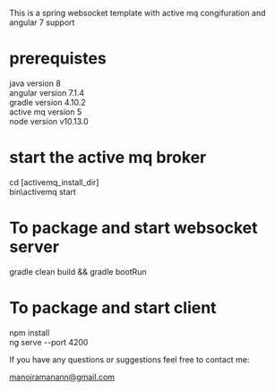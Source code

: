 This is a spring websocket template with active mq congifuration
and angular 7 support 

# prerequistes 
java version 8<br>
angular version 7.1.4<br>
gradle version 4.10.2<br>
active mq version 5 <br>
node version v10.13.0 

# start the active mq broker 
cd [activemq_install_dir]<br>
bin\activemq start

# To package and start  websocket server 
gradle clean build && gradle bootRun

# To package and start client 
npm install <br>
ng serve --port 4200




If you have any questions or suggestions feel free to contact me:

manojramanann@gmail.com
